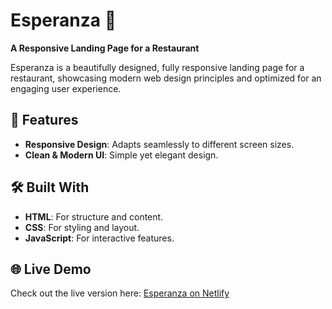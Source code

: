 # Esperanza 🍴  
**A Responsive Landing Page for a Restaurant**  

Esperanza is a beautifully designed, fully responsive landing page for a restaurant, showcasing modern web design principles and optimized for an engaging user experience.  

## 🌟 Features  
- **Responsive Design**: Adapts seamlessly to different screen sizes.  
- **Clean & Modern UI**: Simple yet elegant design.  

## 🛠️ Built With  
- **HTML**: For structure and content.  
- **CSS**: For styling and layout.  
- **JavaScript**: For interactive features.  

## 🌐 Live Demo  
Check out the live version here: [Esperanza on Netlify](https://esperanza-milad.netlify.app/)  

